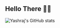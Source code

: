 ## Hello There 👋🏼

![Yashraj's GitHub stats](https://github-readme-stats.vercel.app/api?username=yashrajpahwa)
